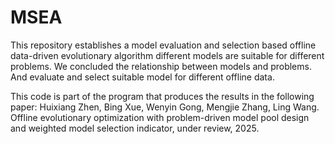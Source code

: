 # MSEA

This repository establishes a model evaluation and selection based offline data-driven evolutionary algorithm different models are suitable for different problems. We concluded the relationship between models and problems. And evaluate and select suitable model for different offline data.

This code is part of the program that produces the results in the following paper:
Huixiang Zhen, Bing Xue, Wenyin Gong, Mengjie Zhang, Ling Wang. Offline evolutionary optimization with problem-driven model pool design and weighted model selection indicator, under review, 2025.
